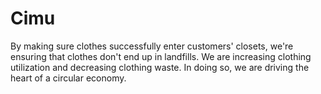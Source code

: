 # Cimu

By making sure clothes successfully enter customers' closets, we're ensuring that clothes don't end up in landfills. We are increasing clothing utilization and decreasing clothing waste. In doing so, we are driving the heart of a circular economy.
